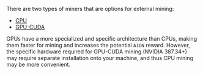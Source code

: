 There are two types of miners that are options for external mining:

- [CPU](doc:cpu-miner)
- [GPU-CUDA](doc:gpu-cuda-miner)

GPUs have a more specialized and specific architecture than CPUs, making them faster for mining and increases the potential `AION` reward. However, the specific hardware required for GPU-CUDA mining (NVIDIA 387.34+) may require separate installation onto your machine, and thus CPU mining may be more convenient.